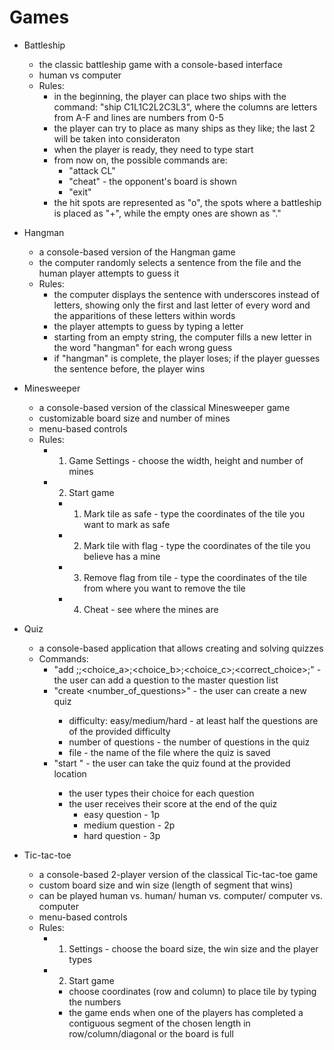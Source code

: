 # Games

* Battleship
  - the classic battleship game with a console-based interface
  - human vs computer
  - Rules:
    - in the beginning, the player can place two ships with the command: "ship C1L1C2L2C3L3", where the columns are letters from A-F and lines are numbers from 0-5
    - the player can try to place as many ships as they like; the last 2 will be taken into consideraton
    - when the player is ready, they need to type start
    - from now on, the possible commands are:
      - "attack CL"
      - "cheat" - the opponent's board is shown
      - "exit"
    - the hit spots are represented as "o", the spots where a battleship is placed as "+", while the empty ones are shown as "."
    
* Hangman
  - a console-based version of the Hangman game
  - the computer randomly selects a sentence from the file and the human player attempts to guess it
  - Rules:
    - the computer displays the sentence with underscores instead of letters, showing only the first and last letter of every word and the apparitions of these letters within words
    - the player attempts to guess by typing a letter
    - starting from an empty string, the computer fills a new letter in the word "hangman" for each wrong guess
    - if "hangman" is complete, the player loses; if the player guesses the sentence before, the player wins
    
* Minesweeper
  - a console-based version of the classical Minesweeper game
  - customizable board size and number of mines
  - menu-based controls
  - Rules:
    - 1. Game Settings - choose the width, height and number of mines
    - 2. Start game
      - 1. Mark tile as safe - type the coordinates of the tile you want to mark as safe
      - 2. Mark tile with flag - type the coordinates of the tile you believe has a mine
      - 3. Remove flag from tile - type the coordinates of the tile from where you want to remove the tile
      - 4. Cheat - see where the mines are
 
* Quiz
  - a console-based application that allows creating and solving quizzes
  - Commands:
    - "add <id>;<text>;<choice_a>;<choice_b>;<choice_c>;<correct_choice>;<difficulty>" - the user can add a question to the master question list
    - "create <difficulty><number_of_questions><file>" - the user can create a new quiz
      - difficulty: easy/medium/hard - at least half the questions are of the provided difficulty
      - number of questions - the number of questions in the quiz
      - file - the name of the file where the quiz is saved
    - "start <file>" - the user can take the quiz found at the provided location
      - the user types their choice for each question
      - the user receives their score at the end of the quiz
        - easy question - 1p
        - medium question - 2p
        - hard question - 3p
  
* Tic-tac-toe
  - a console-based 2-player version of the classical Tic-tac-toe game
  - custom board size and win size (length of segment that wins)
  - can be played human vs. human/ human vs. computer/ computer vs. computer
  - menu-based controls
  - Rules:
    - 1. Settings - choose the board size, the win size and the player types
    - 2. Start game
      - choose coordinates (row and column) to place tile by typing the numbers
      - the game ends when one of the players has completed a contiguous segment of the chosen length in row/column/diagonal or the board is full
